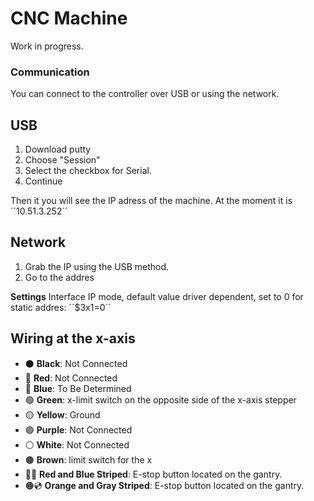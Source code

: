 # CNC Machine

Work in progress. 

### Communication

You can connect to the controller over USB or using the network. 

## USB

1. Download putty
2. Choose "Session"
3. Select the checkbox for Serial.
4. Continue

Then it you will see the IP adress of the machine. At the moment it is ´´10.51.3.252´´

## Network 

1. Grab the IP using the USB method.
2. Go to the addres

**Settings**
Interface IP mode, default value driver dependent, set to 0 for static addres: ´´$3x1=0´´


## Wiring at the x-axis
- ⚫ **Black**: Not Connected
- 🔴 **Red**: Not Connected
- 🔵 **Blue**: To Be Determined
- 🟢 **Green**: x-limit switch on the opposite side of the x-axis stepper
- 🟡 **Yellow**: Ground
- 🟣 **Purple**: Not Connected
- ⚪ **White**: Not Connected
- 🟤 **Brown**: limit switch for the x
- 🔴🔵 **Red and Blue Striped**: E-stop button located on the gantry.
- 🟠💿 **Orange and Gray Striped**: E-stop button located on the gantry.

